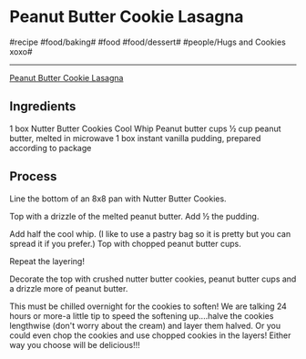 # Peanut Butter Cookie Lasagna
#recipe #food/baking# #food #food/dessert# #people/Hugs and Cookies xoxo#
- - - -
[Peanut Butter Cookie Lasagna](https://hugsandcookiesxoxo.com/2015/02/peanut-butter-cookie-lasagna.html)

## Ingredients
1 box Nutter Butter Cookies
Cool Whip
Peanut butter cups
½ cup peanut butter, melted in microwave
1 box instant vanilla pudding, prepared according to package

## Process
Line the bottom of an 8x8 pan with Nutter Butter Cookies.

Top with a drizzle of the melted peanut butter. Add ½ the pudding.

Add half the cool whip. (I like to use a pastry bag so it is pretty but you can spread it if you prefer.) Top with chopped peanut butter cups.

Repeat the layering!

Decorate the top with crushed nutter butter cookies, peanut butter cups and a drizzle more of peanut butter.

This must be chilled overnight for the cookies to soften! We are talking 24 hours or more-a little tip to speed the softening up....halve the cookies lengthwise (don't worry about the cream) and layer them halved. Or you could even chop the cookies and use chopped cookies in the layers! Either way you choose will be delicious!!!